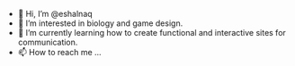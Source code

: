 - 👋 Hi, I’m @eshalnaq
- 👀 I’m interested in biology and game design.
- 🌱 I’m currently learning how to create functional and interactive sites for communication.
- 📫 How to reach me ...

<!---
eshalnaq/eshalnaq is a ✨ special ✨ repository because its `README.md` (this file) appears on your GitHub profile.
You can click the Preview link to take a look at your changes.
--->
